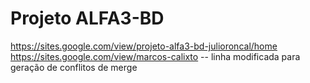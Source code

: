 # **Projeto ALFA3-BD**

https://sites.google.com/view/projeto-alfa3-bd-julioroncal/home
https://sites.google.com/view/marcos-calixto
-- linha modificada para geração de conflitos de merge
